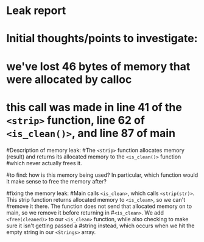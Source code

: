 # Leak report

# Initial thoughts/points to investigate:
# we've lost 46 bytes of memory that were allocated by calloc
# this call was made in line 41 of the `<strip>` function, line 62 of `<is_clean()>`, and line 87 of main

#Description of memory leak:
#The `<strip>` function allocates memory (result) and returns its allocated memory to the `<is_clean()>` function
#which never actually frees it.

#to find: how is this memory being used? In particular, which function would it make sense to free the memory after?

#fixing the memory leak:
#Main calls `<is_clean>`, which calls `<strip(str)>`. This strip function returns allocated memory to `<is_clean>`, so we can't 
#remove it there. The function does not send that allocated memory on to main, so we remove it before returning in 
#`<is_clean>`. We add `<free(cleaned)>` to our `<is_clean>` function, while also checking to make sure it isn't getting passed a
#string instead, which occurs when we hit the empty string in our `<Strings>` array.
